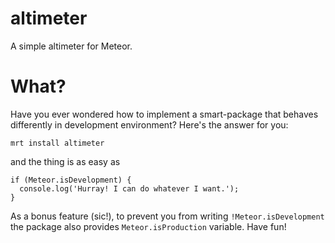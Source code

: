 # altimeter

A simple altimeter for Meteor.

# What?

Have you ever wondered how to implement a smart-package that behaves differently
in development environment? Here's the answer for you:
```
mrt install altimeter
```
and the thing is as easy as
```
if (Meteor.isDevelopment) {
  console.log('Hurray! I can do whatever I want.');
}
```
As a bonus feature (sic!), to prevent you from writing `!Meteor.isDevelopment`
the package also provides `Meteor.isProduction` variable. Have fun!
